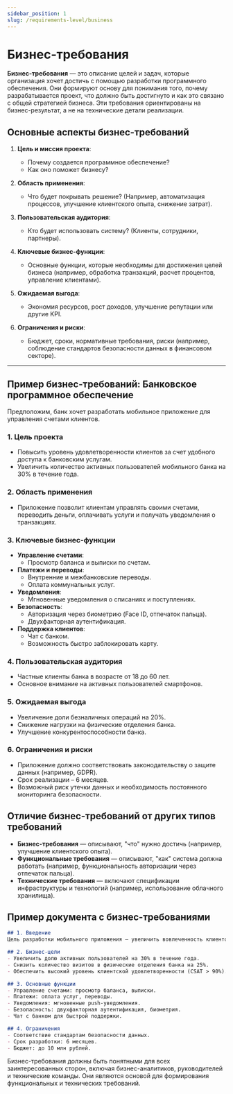 ```yaml
---
sidebar_position: 1
slug: /requirements-level/business
---
```


# Бизнес-требования

**Бизнес-требования** — это описание целей и задач, которые организация хочет достичь с помощью разработки программного обеспечения. Они формируют основу для понимания того, почему разрабатывается проект, что должно быть достигнуто и как это связано с общей стратегией бизнеса. Эти требования ориентированы на бизнес-результат, а не на технические детали реализации.

## Основные аспекты бизнес-требований

1. **Цель и миссия проекта**:
   - Почему создается программное обеспечение?
   - Как оно поможет бизнесу?

2. **Область применения**:
   - Что будет покрывать решение? (Например, автоматизация процессов, улучшение клиентского опыта, снижение затрат).

3. **Пользовательская аудитория**:
   - Кто будет использовать систему? (Клиенты, сотрудники, партнеры).

4. **Ключевые бизнес-функции**:
   - Основные функции, которые необходимы для достижения целей бизнеса (например, обработка транзакций, расчет процентов, управление клиентами).

5. **Ожидаемая выгода**:
   - Экономия ресурсов, рост доходов, улучшение репутации или другие KPI.

6. **Ограничения и риски**:
   - Бюджет, сроки, нормативные требования, риски (например, соблюдение стандартов безопасности данных в финансовом секторе).

---

## Пример бизнес-требований: Банковское программное обеспечение

Предположим, банк хочет разработать мобильное приложение для управления счетами клиентов.

### 1. **Цель проекта**

- Повысить уровень удовлетворенности клиентов за счет удобного доступа к банковским услугам.
- Увеличить количество активных пользователей мобильного банка на 30% в течение года.

### 2. **Область применения**

- Приложение позволит клиентам управлять своими счетами, переводить деньги, оплачивать услуги и получать уведомления о транзакциях.

### 3. **Ключевые бизнес-функции**

- **Управление счетами**:
  - Просмотр баланса и выписки по счетам.
- **Платежи и переводы**:
  - Внутренние и межбанковские переводы.
  - Оплата коммунальных услуг.
- **Уведомления**:
  - Мгновенные уведомления о списаниях и поступлениях.
- **Безопасность**:
  - Авторизация через биометрию (Face ID, отпечаток пальца).
  - Двухфакторная аутентификация.
- **Поддержка клиентов**:
  - Чат с банком.
  - Возможность быстро заблокировать карту.

### 4. **Пользовательская аудитория**

- Частные клиенты банка в возрасте от 18 до 60 лет.
- Основное внимание на активных пользователей смартфонов.

### 5. **Ожидаемая выгода**

- Увеличение доли безналичных операций на 20%.
- Снижение нагрузки на физические отделения банка.
- Улучшение конкурентоспособности банка.

### 6. **Ограничения и риски**

- Приложение должно соответствовать законодательству о защите данных (например, GDPR).
- Срок реализации – 6 месяцев.
- Возможный риск утечки данных и необходимость постоянного мониторинга безопасности.

## Отличие бизнес-требований от других типов требований

- **Бизнес-требования** — описывают, "что" нужно достичь (например, улучшение клиентского опыта).
- **Функциональные требования** — описывают, "как" система должна работать (например, функциональность авторизации через отпечаток пальца).
- **Технические требования** — включают спецификации инфраструктуры и технологий (например, использование облачного хранилища).

## Пример документа с бизнес-требованиями

```markdown
## 1. Введение
Цель разработки мобильного приложения — увеличить вовлеченность клиентов банка и обеспечить удобный доступ к основным банковским услугам.

## 2. Бизнес-цели
- Увеличить долю активных пользователей на 30% в течение года.
- Снизить количество визитов в физические отделения банка на 25%.
- Обеспечить высокий уровень клиентской удовлетворенности (CSAT > 90%).

## 3. Основные функции
- Управление счетами: просмотр баланса, выписки.
- Платежи: оплата услуг, переводы.
- Уведомления: мгновенные push-уведомления.
- Безопасность: двухфакторная аутентификация, биометрия.
- Чат с банком для быстрой поддержки.

## 4. Ограничения
- Соответствие стандартам безопасности данных.
- Срок разработки: 6 месяцев.
- Бюджет: до 10 млн рублей.
```

Бизнес-требования должны быть понятными для всех заинтересованных сторон, включая бизнес-аналитиков, руководителей и технические команды. Они являются основой для формирования функциональных и технических требований.
